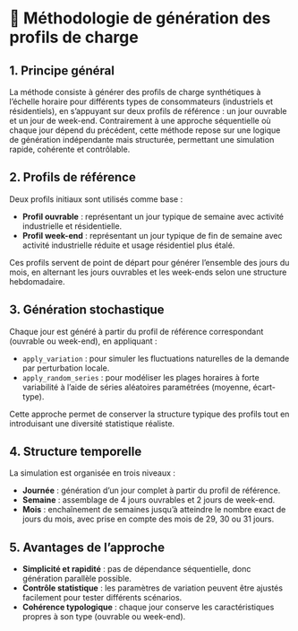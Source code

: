 # 🧪 Méthodologie de génération des profils de charge

## 1. Principe général

La méthode consiste à générer des profils de charge synthétiques à l’échelle horaire pour différents types de consommateurs (industriels et résidentiels), en s’appuyant sur deux profils de référence : un jour ouvrable et un jour de week-end. Contrairement à une approche séquentielle où chaque jour dépend du précédent, cette méthode repose sur une logique de génération indépendante mais structurée, permettant une simulation rapide, cohérente et contrôlable.

## 2. Profils de référence

Deux profils initiaux sont utilisés comme base :

- **Profil ouvrable** : représentant un jour typique de semaine avec activité industrielle et résidentielle.
- **Profil week-end** : représentant un jour typique de fin de semaine avec activité industrielle réduite et usage résidentiel plus étalé.

Ces profils servent de point de départ pour générer l’ensemble des jours du mois, en alternant les jours ouvrables et les week-ends selon une structure hebdomadaire.

## 3. Génération stochastique

Chaque jour est généré à partir du profil de référence correspondant (ouvrable ou week-end), en appliquant :

- `apply_variation` : pour simuler les fluctuations naturelles de la demande par perturbation locale.
- `apply_random_series` : pour modéliser les plages horaires à forte variabilité à l’aide de séries aléatoires paramétrées (moyenne, écart-type).

Cette approche permet de conserver la structure typique des profils tout en introduisant une diversité statistique réaliste.

## 4. Structure temporelle

La simulation est organisée en trois niveaux :

- **Journée** : génération d’un jour complet à partir du profil de référence.
- **Semaine** : assemblage de 4 jours ouvrables et 2 jours de week-end.
- **Mois** : enchaînement de semaines jusqu’à atteindre le nombre exact de jours du mois, avec prise en compte des mois de 29, 30 ou 31 jours.

## 5. Avantages de l’approche

- **Simplicité et rapidité** : pas de dépendance séquentielle, donc génération parallèle possible.
- **Contrôle statistique** : les paramètres de variation peuvent être ajustés facilement pour tester différents scénarios.
- **Cohérence typologique** : chaque jour conserve les caractéristiques propres à son type (ouvrable ou week-end).